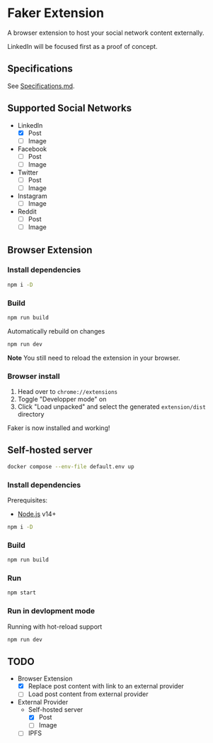 # Faker Extension

A browser extension to host your social network content externally.

LinkedIn will be focused first as a proof of concept.

## Specifications

See [Specifications.md](./specifications.md).

## Supported Social Networks

- LinkedIn
  - [x] Post
  - [ ] Image
- Facebook
  - [ ] Post
  - [ ] Image
- Twitter
  - [ ] Post
  - [ ] Image
- Instagram
  - [ ] Image
- Reddit
  - [ ] Post
  - [ ] Image

## Browser Extension

### Install dependencies

```sh
npm i -D
```

### Build

```sh
npm run build
```

Automatically rebuild on changes

```sh
npm run dev
```

**Note** You still need to reload the extension in your browser.

### Browser install

1. Head over to `chrome://extensions`
2. Toggle "Developper mode" on
3. Click "Load unpacked" and select the generated `extension/dist` directory

Faker is now installed and working!

## Self-hosted server

```sh
docker compose --env-file default.env up
```

### Install dependencies

Prerequisites:

- [Node.js](https://nodejs.org/) v14+

```sh
npm i -D
```

### Build

```sh
npm run build
```

### Run

```sh
npm start
```

### Run in devlopment mode

Running with hot-reload support

```sh
npm run dev
```

## TODO

- Browser Extension
  - [x] Replace post content with link to an external provider
  - [ ] Load post content from external provider
- External Provider
  - Self-hosted server
    - [x] Post
    - [ ] Image
  - [ ] IPFS

